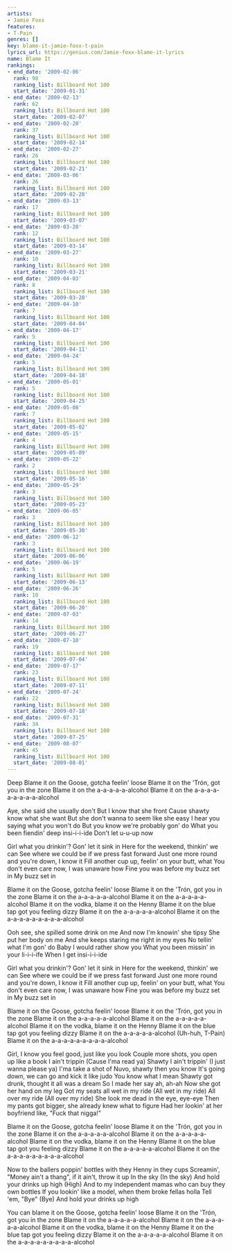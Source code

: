 ```yaml
---
artists:
- Jamie Foxx
features:
- T-Pain
genres: []
key: blame-it-jamie-foxx-t-pain
lyrics_url: https://genius.com/Jamie-foxx-blame-it-lyrics
name: Blame It
rankings:
- end_date: '2009-02-06'
  rank: 98
  ranking_list: Billboard Hot 100
  start_date: '2009-01-31'
- end_date: '2009-02-13'
  rank: 62
  ranking_list: Billboard Hot 100
  start_date: '2009-02-07'
- end_date: '2009-02-20'
  rank: 37
  ranking_list: Billboard Hot 100
  start_date: '2009-02-14'
- end_date: '2009-02-27'
  rank: 26
  ranking_list: Billboard Hot 100
  start_date: '2009-02-21'
- end_date: '2009-03-06'
  rank: 26
  ranking_list: Billboard Hot 100
  start_date: '2009-02-28'
- end_date: '2009-03-13'
  rank: 17
  ranking_list: Billboard Hot 100
  start_date: '2009-03-07'
- end_date: '2009-03-20'
  rank: 12
  ranking_list: Billboard Hot 100
  start_date: '2009-03-14'
- end_date: '2009-03-27'
  rank: 10
  ranking_list: Billboard Hot 100
  start_date: '2009-03-21'
- end_date: '2009-04-03'
  rank: 8
  ranking_list: Billboard Hot 100
  start_date: '2009-03-28'
- end_date: '2009-04-10'
  rank: 7
  ranking_list: Billboard Hot 100
  start_date: '2009-04-04'
- end_date: '2009-04-17'
  rank: 5
  ranking_list: Billboard Hot 100
  start_date: '2009-04-11'
- end_date: '2009-04-24'
  rank: 5
  ranking_list: Billboard Hot 100
  start_date: '2009-04-18'
- end_date: '2009-05-01'
  rank: 5
  ranking_list: Billboard Hot 100
  start_date: '2009-04-25'
- end_date: '2009-05-08'
  rank: 7
  ranking_list: Billboard Hot 100
  start_date: '2009-05-02'
- end_date: '2009-05-15'
  rank: 4
  ranking_list: Billboard Hot 100
  start_date: '2009-05-09'
- end_date: '2009-05-22'
  rank: 2
  ranking_list: Billboard Hot 100
  start_date: '2009-05-16'
- end_date: '2009-05-29'
  rank: 3
  ranking_list: Billboard Hot 100
  start_date: '2009-05-23'
- end_date: '2009-06-05'
  rank: 3
  ranking_list: Billboard Hot 100
  start_date: '2009-05-30'
- end_date: '2009-06-12'
  rank: 3
  ranking_list: Billboard Hot 100
  start_date: '2009-06-06'
- end_date: '2009-06-19'
  rank: 5
  ranking_list: Billboard Hot 100
  start_date: '2009-06-13'
- end_date: '2009-06-26'
  rank: 10
  ranking_list: Billboard Hot 100
  start_date: '2009-06-20'
- end_date: '2009-07-03'
  rank: 14
  ranking_list: Billboard Hot 100
  start_date: '2009-06-27'
- end_date: '2009-07-10'
  rank: 19
  ranking_list: Billboard Hot 100
  start_date: '2009-07-04'
- end_date: '2009-07-17'
  rank: 23
  ranking_list: Billboard Hot 100
  start_date: '2009-07-11'
- end_date: '2009-07-24'
  rank: 22
  ranking_list: Billboard Hot 100
  start_date: '2009-07-18'
- end_date: '2009-07-31'
  rank: 34
  ranking_list: Billboard Hot 100
  start_date: '2009-07-25'
- end_date: '2009-08-07'
  rank: 45
  ranking_list: Billboard Hot 100
  start_date: '2009-08-01'
---
```

Deep
Blame it on the Goose, gotcha feelin' loose
Blame it on the 'Trón, got you in the zone
Blame it on the a-a-a-a-a-alcohol
Blame it on the a-a-a-a-a-a-a-a-a-alcohol


Aye, she said she usually don't
But I know that she front
Cause shawty know what she want
But she don't wanna to seem like she easy
I hear you saying what you won't do
But you know we're probably gon' do
What you been fiendin' deep insi-i-i-ide
Don't let u-u-up now


Girl what you drinkin'? Gon' let it sink in
Here for the weekend, thinkin' we can
See where we could be if we press fast forward
Just one more round and you're down, I know it
Fill another cup up, feelin' on your butt, what
You don't even care now, I was unaware how
Fine you was before my buzz set in
My buzz set in


Blame it on the Goose, gotcha feelin' loose
Blame it on the 'Trón, got you in the zone
Blame it on the a-a-a-a-a-alcohol
Blame it on the a-a-a-a-a-alcohol
Blame it on the vodka, blame it on the Henny
Blame it on the blue tap got you feeling dizzy
Blame it on the a-a-a-a-a-alcohol
Blame it on the a-a-a-a-a-a-a-a-a-alcohol


Ooh see, she spilled some drink on me
And now I'm knowin' she tipsy
She put her body on me
And she keeps staring me right in my eyes
No tellin' what I'm gon' do
Baby I would rather show you
What you been missin' in your li-i-i-ife
When I get insi-i-i-ide


Girl what you drinkin'? Gon' let it sink in
Here for the weekend, thinkin' we can
See where we could be if we press fast forward
Just one more round and you're down, I know it
Fill another cup up, feelin' on your butt, what
You don't even care now, I was unaware how
Fine you was before my buzz set in
My buzz set in


Blame it on the Goose, gotcha feelin' loose
Blame it on the 'Trón, got you in the zone
Blame it on the a-a-a-a-a-alcohol
Blame it on the a-a-a-a-a-alcohol
Blame it on the vodka, blame it on the Henny
Blame it on the blue tap got you feeling dizzy
Blame it on the a-a-a-a-a-alcohol (Uh-huh, T-Pain)
Blame it on the a-a-a-a-a-a-a-a-a-alcohol


Girl, I know you feel good, just like you look
Couple more shots, you open up like a book
I ain't trippin (Cause I'ma read ya)
Shawty I ain't trippin' (I just wanna please ya)
I'ma take a shot of Nuvo, shawty then you know
It's going down, we can go and kick it like judo
You know what I mean
Shawty got drunk, thought it all was a dream
So I made her say ah, ah-ah
Now she got her hand on my leg
Got my seats all wet in my ride (All wet in my ride)
All over my ride (All over my ride)
She look me dead in the eye, eye-eye
Then my pants got bigger, she already knew what to figure
Had her lookin' at her boyfriend like, "Fuck that nigga!"


Blame it on the Goose, gotcha feelin' loose
Blame it on the 'Trón, got you in the zone
Blame it on the a-a-a-a-a-alcohol
Blame it on the a-a-a-a-a-alcohol
Blame it on the vodka, blame it on the Henny
Blame it on the blue tap got you feeling dizzy
Blame it on the a-a-a-a-a-alcohol
Blame it on the a-a-a-a-a-a-a-a-a-alcohol


Now to the ballers poppin' bottles with they Henny in they cups
Screamin', "Money ain't a thang", if it ain't, throw it up
In the sky (In the sky)
And hold your drinks up high (High)
And to my independent mamas who can buy they own bottles
If you lookin' like a model, when them broke fellas holla
Tell 'em, "Bye" (Bye)
And hold your drinks up high


You can blame it on the Goose, gotcha feelin' loose
Blame it on the 'Trón, got you in the zone
Blame it on the a-a-a-a-a-alcohol
Blame it on the a-a-a-a-a-alcohol
Blame it on the vodka, blame it on the Henny
Blame it on the blue tap got you feeling dizzy
Blame it on the a-a-a-a-a-alcohol
Blame it on the a-a-a-a-a-a-a-a-a-alcohol
